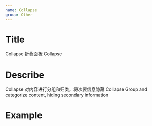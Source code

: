 ```yaml
---
name: Collapse
group: Other
---
```


# Title

Collapse 折叠面板
Collapse

# Describe

Collapse 对内容进行分组和归类，将次要信息隐藏
Collapse Group and categorize content, hiding secondary information

# Example
